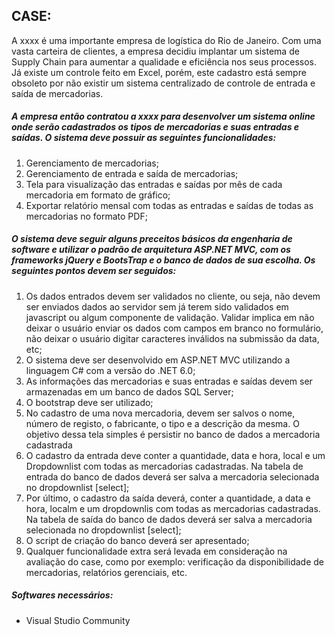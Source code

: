 <h2>CASE:</h2>
A xxxx é uma importante empresa de logística do Rio de Janeiro. Com uma vasta carteira de clientes, a empresa decidiu implantar um sistema de Supply Chain para aumentar a qualidade e eficiência nos seus processos. Já existe um controle feito em Excel, porém, este cadastro está sempre obsoleto por não existir um sistema centralizado de controle de entrada e saída de mercadorias.

<h5>A empresa então contratou a xxxx para desenvolver um sistema online onde serão cadastrados os tipos de mercadorias e suas entradas e saídas. O sistema deve possuir as seguintes funcionalidades:</h5>

<ol>
  <li>Gerenciamento de mercadorias;</li>
  <li>Gerenciamento de entrada e saída de mercadorias;</li>
  <li>Tela para visualização das entradas e saídas por mês de cada mercadoria em formato de gráfico;</li>
  <li>Exportar relatório mensal com todas as entradas e saídas de todas as mercadorias no formato PDF;</li>
</ol>

<h5>O sistema deve seguir alguns preceitos básicos da engenharia de software e utilizar o padrão de arquitetura ASP.NET MVC, com os frameworks jQuery e BootsTrap e o banco de dados de sua escolha. Os seguintes pontos devem ser seguidos:</h5>
<ol>
  <li>Os dados entrados devem ser validados no cliente, ou seja, não devem ser enviados dados ao servidor sem já terem sido validados em javascript ou algum componente de validação. Validar implica em não deixar o usuário enviar os dados com campos em branco no formulário, não deixar o usuário digitar caracteres inválidos na submissão da data, etc;</li>
  <li>O sistema deve ser desenvolvido em ASP.NET MVC utilizando a linguagem C# com a versão do .NET 6.0;</li>
  <li>As informações das mercadorias e suas entradas e saídas devem ser armazenadas em um banco de dados SQL Server;</li>
  <li>O bootstrap deve ser utilizado;</li>
  <li>No cadastro de uma nova mercadoria, devem ser salvos o nome, número de registo, o fabricante, o tipo e a descrição da mesma. O objetivo dessa tela simples é persistir no banco de dados a mercadoria cadastrada</li>
  <li>O cadastro da entrada deve conter a quantidade, data e hora, local e um Dropdownlist com todas as mercadorias cadastradas. Na tabela de entrada do banco de dados deverá ser salva a mercadoria selecionada no dropdownlist [select];</li>
  <li>Por último, o cadastro da saída deverá, conter a quantidade, a data e hora, localm e um dropdownlis com todas as mercadorias cadastradas. Na tabela de saída do banco de dados deverá ser salva a mercadoria selecionada no dropdownlist [select];</li>
  <li>O script de criação do banco deverá ser apresentado;</li>
  <li>Qualquer funcionalidade extra será levada em consideração na avaliação do case, como por exemplo: verificação da disponibilidade de mercadorias, relatórios gerenciais, etc.</li>
</ol>

<h5>Softwares necessários:</h5>
<ul>
  <li>Visual Studio Community</li>
</ul>
